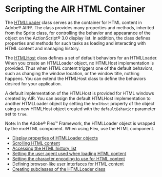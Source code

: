 # Scripting the AIR HTML Container

The
[HTMLLoader](https://airsdk.dev/reference/actionscript/3.0/flash/html/HTMLLoader.html)
class serves as the container for HTML content in Adobe® AIR®. The class
provides many properties and methods, inherited from the Sprite class, for
controlling the behavior and appearance of the object on the ActionScript® 3.0
display list. In addition, the class defines properties and methods for such
tasks as loading and interacting with HTML content and managing history.

The
[HTMLHost](https://airsdk.dev/reference/actionscript/3.0/flash/html/HTMLHost.html)
class defines a set of default behaviors for an HTMLLoader. When you create an
HTMLLoader object, no HTMLHost implementation is provided. Thus when HTML
content triggers one of the default behaviors, such as changing the window
location, or the window title, nothing happens. You can extend the HTMLHost
class to define the behaviors desired for your application.

A default implementation of the HTMLHost is provided for HTML windows created by
AIR. You can assign the default HTMLHost implementation to another HTMLLoader
object by setting the `htmlHost` property of the object using a new HTMLHost
object created with the `defaultBehavior` parameter set to `true`.

Note: In the Adobe® Flex™ Framework, the HTMLLoader object is wrapped by the
mx:HTML component. When using Flex, use the HTML component.

- [Display properties of HTMLLoader objects](./display-properties-of-htmlloader-objects.md)
- [Scrolling HTML content](./scrolling-html-content.md)
- [Accessing the HTML history list](./accessing-the-html-history-list.md)
- [Setting the user agent used when loading HTML content](./setting-the-user-agent-when-loading-html-content.md)
- [Setting the character encoding to use for HTML content](./setting-the-character-encoding-to-use-for-html-content.md)
- [Defining browser-like user interfaces for HTML content](./defining-browser-like-user-interfaces-for-html-content.md)
- [Creating subclasses of the HTMLLoader class](./creating-subclasses-of-the-htmlloader-class.md)
